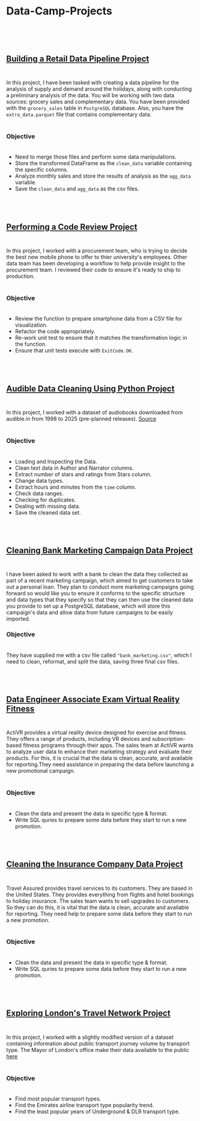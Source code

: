 # Data-Camp-Projects <br/><br/><br/>

## [Building a Retail Data Pipeline Project](https://github.com/zaid638/Data-Camp-Projects/tree/main/Building%20a%20Retail%20Data%20Pipeline%20Project) <br/><br/>

In this project, I have been tasked with creating a data pipeline for the analysis of supply and demand around the holidays, along with conducting a preliminary analysis of the data. You will be working with two data sources: grocery sales and complementary data. You have been provided with the `grocery_sales` table in `PostgreSQL` database. Also, you have the `extra_data.parquet` file that contains complementary data.<br/><br/>

### Objective <br/><br/>

* Need to merge those files and perform some data manipulations.<br/>
* Store the transformed DataFrame as the `clean_data` variable containing the specific columns.<br/>
* Analyze monthly sales and store the results of analysis as the `agg_data` variable.<br/>
* Save the `clean_data` and `agg_data` as the csv files.<br/><br/><br/><br/>

## [Performing a Code Review Project](https://github.com/zaid638/Data-Camp-Projects/tree/main/Performing%20a%20Code%20Review%20Project) <br/><br/>

In this project, I worked with a procurement team, who is trying to decide the best new mobile phone to offer to thier university's employees. Other data team has been developing a workflow to help provide insight to the procurement team. I reviewed their code to ensure it's ready to ship to production.<br/><br/>

### Objective <br/><br/>

* Review the function to prepare smartphone data from a CSV file for visualization.<br/>
* Refactor the code appropriately.<br/>
* Re-work unit test to ensure that it matches the transformation logic in the function.<br/>
* Ensure that unit tests execute with `ExitCode.OK`.<br/><br/><br/><br/>

## [Audible Data Cleaning Using Python Project](https://github.com/zaid638/Data-Camp-Projects/tree/main/Audible%20Data%20Cleaning%20Using%20Python%20Project) <br/><br/>

In this project, I worked with a dataset of audiobooks downloaded from audible.in from 1998 to 2025 (pre-planned releases). [Source](https://www.kaggle.com/datasets/snehangsude/audible-dataset) <br/><br/>

### Objective <br/><br/>

* Loading and Inspecting the Data.<br/>
* Clean text data in Author and Narrator columns.<br/>
* Extract number of stars and ratings from Stars column.<br/>
* Change data types.<br/>
* Extract hours and minutes from the `time` column.<br/>
* Check data ranges.<br/>
* Checking for duplicates.<br/>
* Dealing with missing data.<br/>
* Save the cleaned data set.<br/><br/><br/><br/>

## [Cleaning Bank Marketing Campaign Data Project](https://github.com/zaid638/Data-Camp-Projects/tree/main/Cleaning%20Bank%20Marketing%20Campaign%20Data%20Project) <br/><br/>

I have been asked to work with a bank to clean the data they collected as part of a recent marketing campaign, which aimed to get customers to take out a personal loan. They plan to conduct more marketing campaigns going forward so would like you to ensure it conforms to the specific structure and data types that they specify so that they can then use the cleaned data you provide to set up a PostgreSQL database, which will store this campaign's data and allow data from future campaigns to be easily imported. <br/>

### Objective <br/><br/>

They have supplied me with a csv file called `"bank_marketing.csv"`, which I need to clean, reformat, and split the data, saving three final csv files.<br/><br/><br/><br/>

## [Data Engineer Associate Exam Virtual Reality Fitness](https://github.com/zaid638/Data-Camp-Projects/tree/main/Cleaning%20the%20Insurance%20Company%20Data%20Project) <br/><br/>

ActiVR provides a virtual reality device designed for exercise and fitness. They offers a range of products, including VR devices and subscription-based fitness programs through their apps. The sales team at ActiVR wants to analyze user data to enhance their marketing strategy and evaluate their products. For this, it is crucial that the data is clean, accurate, and available for reporting.They need assistance in preparing the data before launching a new promotional campaign. <br/><br/>

### Objective <br/><br/>

* Clean the data and present the data in specific type & format. <br/>
* Write SQL quries to prepare some data before they start to run a new promotion. <br/><br/><br/><br/>

## [Cleaning the Insurance Company Data Project](https://github.com/zaid638/Data-Camp-Projects/tree/main/Cleaning%20the%20Insurance%20Company%20Data%20Projecthttps://github.com/zaid638/Data-Camp-Projects/tree/main/Cleaning%20the%20Insurance%20Company%20Data%20Project) <br/><br/>

Travel Assured provides travel services to its customers. They are based in the United States. They provides everything from flights and hotel bookings to holiday insurance. The sales team wants to sell upgrades to customers. So they can do this, it is vital that the data is clean, accurate and available for reporting. They need help to prepare some data before they start to run a new promotion. <br/><br/>

### Objective <br/><br/>

* Clean the data and present the data in specific type & format. <br/>
* Write SQL quries to prepare some data before they start to run a new promotion. <br/><br/><br/><br/>

## [Exploring London's Travel Network Project](https://github.com/zaid638/Data-Camp-Projects/tree/main/Exploring%20London's%20Travel%20Network%20Project) <br/><br/>

In this project, I worked with a slightly modified version of a dataset containing information about public transport journey volume by transport type.
The Mayor of London's office make their data available to the public [here](https://data.london.gov.uk/dataset) <br/><br/>

### Objective <br/><br/>

* Find most popular transport types.<br/>
* Find the Emirates airline transport type popularity trend.<br/>
* Find the least popular years of Underground & DLR transport type.<br/><br/><br/><br/>
